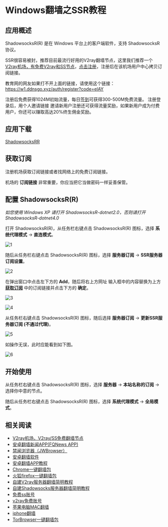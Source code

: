 # Windows翻墙之SSR教程

## 应用概述

ShadowsocksR(R) 是在 Windows 平台上的客户端软件，支持 ShadowsocksR 协议。

SSR很容易被封，推荐目前最流行好用的V2ray翻墙节点，这里我们推荐一个[V2ray机场，有免费V2ray和SS节点](https://github.com/bannedbook/fanqiang/wiki/V2ray%E6%9C%BA%E5%9C%BA)，[点击注册](https://w1.ddnsgo.xyz/auth/register?code=elAY)，注册后在该机场用户中心拷贝订阅链接。

教育网的网友如果打不开上面的链接，请使用这个链接：
https://w1.ddnsgo.xyz/auth/register?code=elAY

注册后免费获得1024M初始流量，每日[签到](https://raw.githubusercontent.com/bannedbook/fanqiang/master/v2ss/images/checkin.jpg)可获得300-500M免费流量。
注册登录后，用个人邀请链接 邀请新用户注册还可获得流量奖励，如果新用户成为付费用户，你还可以赚取高达20%终生佣金奖励。

## 应用下载

[ShadowsocksRR](https://github.com/shadowsocksrr/shadowsocksr-csharp/releases)

## 获取订阅

注册机场获取订阅链接或者找网络上的免费订阅链接。

机场的 **订阅链接** 非常重要，你应当把它当做密码一样妥善保管。

## 配置 ShadowsocksR(R)

*如您使用 Windows XP 请打开 ShadowsocksR-dotnet2.0，否则请打开 ShadowsocksR-dotnet4.0*

打开 ShadowsocksR(R)，从任务栏右键点击 ShadowsocksR(R) 图标，选择 **系统代理模式** -> **直连模式**。

![1](https://i.loli.net/2019/02/14/5c650df00efef.png ':size=400')

随后从任务栏右键点击 ShadowsocksR(R) 图标，选择 **服务器订阅** -> **SSR服务器订阅设置**。

![2](https://i.loli.net/2019/02/14/5c6508787fd78.png ':size=400')

在弹出窗口中点击左下方的 **Add**，随后将右上方网址 输入框中的内容替换为上方 **[获取订阅](#获取订阅)** 中的订阅链接并点击下方的 **确定**。

![3](https://i.loli.net/2019/02/14/5c6509257417e.png ':size=400')

![4](https://i.loli.net/2019/02/14/5c650a98f3878.png ':size=400')

从任务栏右键点击 ShadowsocksR(R) 图标，随后选择 **服务器订阅** -> **更新SSR服务器订阅 (不通过代理)**。

![5](https://i.loli.net/2019/02/14/5c650b7666f6c.png ':size=400')

如操作无误，此时应能看到如下图。

![6](https://i.loli.net/2019/02/14/5c652598eb1cf.png ':size=400')

## 开始使用

从任务栏右键点击 ShadowsocksR(R) 图标，选择 **服务器** -> **本站名称的订阅** -> 选择你中意的节点。

随后从任务栏右键点击 ShadowsocksR(R) 图标，选择 **系统代理模式** -> **全局模式**。

## 相关阅读
*   [V2ray机场，V2ray/SS免费翻墙节点](https://github.com/bannedbook/fanqiang/wiki/V2ray%E6%9C%BA%E5%9C%BA)
*   [安卓翻墙新闻APP(FQNews APP)](https://github.com/bannedbook/fanqiang/wiki/%E7%A6%81%E9%97%BB%E7%BD%91%E5%AE%89%E5%8D%93%E7%BF%BB%E5%A2%99%E6%96%B0%E9%97%BBAPP)
*   [禁闻浏览器（JWBrowser）](https://github.com/bannedbook/fanqiang/wiki/%E5%AE%89%E5%8D%93%E7%BF%BB%E5%A2%99%E8%BD%AF%E4%BB%B6#JWBrowser)
*   [安卓翻墙软件](https://github.com/bannedbook/fanqiang/wiki/%E5%AE%89%E5%8D%93%E7%BF%BB%E5%A2%99%E8%BD%AF%E4%BB%B6)
*   [安卓翻墙APP教程](https://github.com/bannedbook/fanqiang/tree/master/android)
*   [Chrome一键翻墙包](https://github.com/bannedbook/fanqiang/wiki/Chrome%E4%B8%80%E9%94%AE%E7%BF%BB%E5%A2%99%E5%8C%85)
*   [火狐firefox一键翻墙包](https://github.com/bannedbook/fanqiang/wiki/%E7%81%AB%E7%8B%90firefox%E4%B8%80%E9%94%AE%E7%BF%BB%E5%A2%99%E5%8C%85)
*   [自建V2ray服务器翻墙简明教程](https://github.com/bannedbook/fanqiang/blob/master/v2ss/%E8%87%AA%E5%BB%BAV2ray%E6%9C%8D%E5%8A%A1%E5%99%A8%E7%AE%80%E6%98%8E%E6%95%99%E7%A8%8B.md)
*   [自建Shadowsocks服务器翻墙简明教程](https://github.com/bannedbook/fanqiang/blob/master/v2ss/%E8%87%AA%E5%BB%BAShadowsocks%E6%9C%8D%E5%8A%A1%E5%99%A8%E7%AE%80%E6%98%8E%E6%95%99%E7%A8%8B.md)
*   [免费ss账号](https://github.com/bannedbook/fanqiang/wiki/%E5%85%8D%E8%B4%B9ss%E8%B4%A6%E5%8F%B7)
*   [v2ray免费账号](https://github.com/bannedbook/fanqiang/wiki/v2ray%E5%85%8D%E8%B4%B9%E8%B4%A6%E5%8F%B7)
*   [苹果电脑MAC翻墙](https://github.com/bannedbook/fanqiang/wiki/%E8%8B%B9%E6%9E%9C%E7%94%B5%E8%84%91MAC%E7%BF%BB%E5%A2%99)
*   [iphone翻墙](https://github.com/bannedbook/fanqiang/wiki/iphone%E7%BF%BB%E5%A2%99)
*   [TorBrowser一键翻墙包](https://github.com/bannedbook/fanqiang/wiki/TorBrowser%E4%B8%80%E9%94%AE%E7%BF%BB%E5%A2%99%E5%8C%85)
